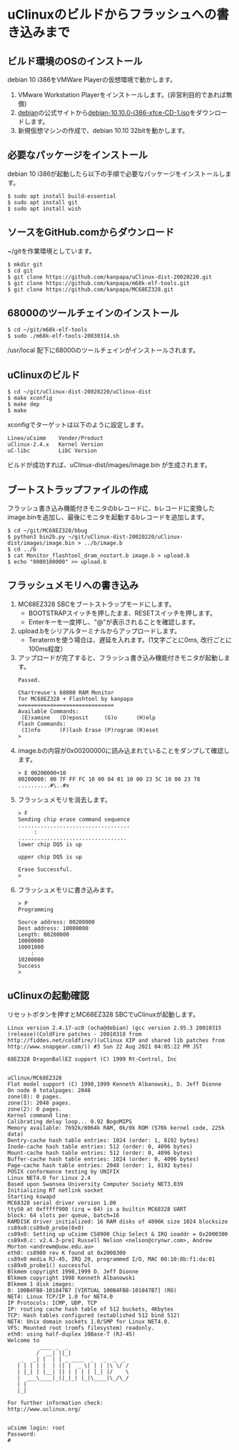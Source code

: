 # uClinuxのビルドからフラッシュへの書き込みまで

## ビルド環境のOSのインストール

debian 10 i386をVMWare Playerの仮想環境で動かします。

1. VMware Workstation Playerをインストールします。(非営利目的であれば無償)
1. [debian](https://www.debian.org/)の公式サイトから[debian-10.10.0-i386-xfce-CD-1.iso](https://cdimage.debian.org/debian-cd/current/i386/iso-cd/)をダウンロードします。
1. 新規仮想マシンの作成で、debian 10.10 32bitを動かします。

## 必要なパッケージをインストール

debian 10 i386が起動したら以下の手順で必要なパッケージをインストールします。

```
$ sudo apt install build-essential
$ sudo apt install git
$ sudo apt install wish
```

## ソースをGitHub.comからダウンロード

~/gitを作業環境としています。

```
$ mkdir git
$ cd git
$ git clone https://github.com/kanpapa/uClinux-dist-20020220.git
$ git clone https://github.com/kanpapa/m68k-elf-tools.git
$ git clone https://github.com/kanpapa/MC68EZ328.git
```

## 68000のツールチェインのインストール

```
$ cd ~/git/m68k-elf-tools
$ sudo ./m68k-elf-tools-20030314.sh
```

/usr/local 配下に68000のツールチェインがインストールされます。

## uClinuxのビルド

```
$ cd ~/git/uClinux-dist-20020220/uClinux-dist
$ make xconfig
$ make dep
$ make
```

xconfigでターゲットは以下のように設定します。

```
Lineo/uCsimm    Vender/Product
uClinux-2.4.x   Kernel Version
uC-libc         LibC Version
```

ビルドが成功すれば、uClinux-dist/images/image.bin が生成されます。

## ブートストラップファイルの作成

フラッシュ書き込み機能付きモニタのbレコードに、bレコードに変換したimage.binを追加し、最後にモニタを起動するbレコードを追加します。

```
$ cd ~/git/MC68EZ328/bbug
$ python3 bin2b.py ~/git/uClinux-dist-20020220/uClinux-dist/images/image.bin > ../b/image.b
$ cd ../b
$ cat Monitor_flashtool_dram_nostart.b image.b > upload.b
$ echo "0000100000" >> upload.b
```

## フラッシュメモリへの書き込み

1. MC68EZ328 SBCをブートストラップモードにします。
    * BOOTSTRAPスイッチを押したまま、RESETスイッチを押します。
    * Enterキーを一度押し、"@"が表示されることを確認します。
1. upload.bをシリアルターミナルからアップロードします。
    * Teratermを使う場合は、遅延を入れます。(1文字ごとに0ms, 改行ごとに100ms程度）
1. アップロードが完了すると、フラッシュ書き込み機能付きモニタが起動します。
    ```
    Passed.
    
    Chartreuse's 68000 RAM Monitor
    for MC68EZ328 + Flashtool by kanpapa
    ==============================
    Available Commands: 
     (E)xamine   (D)eposit     (G)o      (H)elp
    Flash Commands: 
     (I)nfo      (F)lash Erase (P)rogram (R)eset
    >
    ````
1. image.bの内容が0x00200000に読み込まれていることをダンプして確認します。
    ```
    > E 00200000+10
    00200000: 00 7F FF FC 10 00 04 01 10 00 23 5C 10 00 23 78 ..........#\..#x
    ```
1. フラッシュメモリを消去します。
    ```
    > F
    Sending chip erase command sequence
    ...................................
         :
    ..................................
    lower chip DQ5 is up
    
    upper chip DQ5 is up
    
    Erase Successful.
    >
    ```
1. フラッシュメモリに書き込みます。
    ```
    > P
    Programming
    
    Source address: 00200000
    Dest address: 10000000
    Length: 00200000
    10000000
    10001000
        :
    10200000
    Success
    >
    ```

## uClinuxの起動確認

リセットボタンを押すとMC68EZ328 SBCでuClinuxが起動します。

```
Linux version 2.4.17-uc0 (ocha@debian) (gcc version 2.95.3 20010315 (release)(ColdFire patches - 20010318 from http://fiddes.net/coldfire/)(uClinux XIP and shared lib patches from http://www.snapgear.com/)) #3 Sun 22 Aug 2021 04:05:22 PM JST

68EZ328 DragonBallEZ support (C) 1999 Rt-Control, Inc


uClinux/MC68EZ328
Flat model support (C) 1998,1999 Kenneth Albanowski, D. Jeff Dionne
On node 0 totalpages: 2048
zone(0): 0 pages.
zone(1): 2048 pages.
zone(2): 0 pages.
Kernel command line:
Calibrating delay loop... 0.92 BogoMIPS
Memory available: 7692k/8064k RAM, 0k/0k ROM (570k kernel code, 225k data)
Dentry-cache hash table entries: 1024 (order: 1, 8192 bytes)
Inode-cache hash table entries: 512 (order: 0, 4096 bytes)
Mount-cache hash table entries: 512 (order: 0, 4096 bytes)
Buffer-cache hash table entries: 1024 (order: 0, 4096 bytes)
Page-cache hash table entries: 2048 (order: 1, 8192 bytes)
POSIX conformance testing by UNIFIX
Linux NET4.0 for Linux 2.4
Based upon Swansea University Computer Society NET3.039
Initializing RT netlink socket
Starting kswapd
MC68328 serial driver version 1.00
ttyS0 at 0xfffff900 (irq = 64) is a builtin MC68328 UART
block: 64 slots per queue, batch=16
RAMDISK driver initialized: 16 RAM disks of 4096K size 1024 blocksize
cs89x0:cs89x0_probe(0x0)
cs89x0: Setting up uCsimm CS8900 Chip Select & IRQ ioaddr = 0x2000300
cs89x0.c: v2.4.3-pre1 Russell Nelson <nelson@crynwr.com>, Andrew Morton <andrewm@uow.edu.au>
eth0: cs8900 rev K found at 0x2000300
cs89x0 media RJ-45, IRQ 20, programmed I/O, MAC 00:10:8b:f1:da:01
cs89x0_probe1() successful
Blkmem copyright 1998,1999 D. Jeff Dionne
Blkmem copyright 1998 Kenneth Albanowski
Blkmem 1 disk images:
0: 100B4FB8-101847B7 [VIRTUAL 100B4FB8-101847B7] (RO)
NET4: Linux TCP/IP 1.0 for NET4.0
IP Protocols: ICMP, UDP, TCP
IP: routing cache hash table of 512 buckets, 4Kbytes
TCP: Hash tables configured (established 512 bind 512)
NET4: Unix domain sockets 1.0/SMP for Linux NET4.0.
VFS: Mounted root (romfs filesystem) readonly.
eth0: using half-duplex 10Base-T (RJ-45)
Welcome to
          ____ _  _
         /  __| ||_|
    _   _| |  | | _ ____  _   _  _  _
   | | | | |  | || |  _ \| | | |\ \/ /
   | |_| | |__| || | | | | |_| |/    \
   |  ___\____|_||_|_| |_|\____|\_/\_/
   | |
   |_|

For further information check:
http://www.uclinux.org/


uCsimm login: root
Password:
#
```
